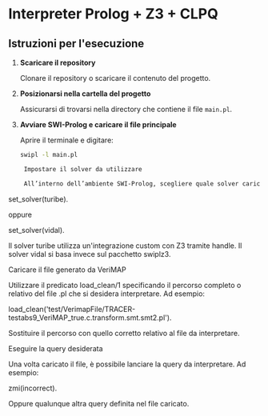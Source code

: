 # Interpreter Prolog + Z3 + CLPQ

## Istruzioni per l'esecuzione

1. **Scaricare il repository**

   Clonare il repository o scaricare il contenuto del progetto.

2. **Posizionarsi nella cartella del progetto**

   Assicurarsi di trovarsi nella directory che contiene il file `main.pl`.

3. **Avviare SWI-Prolog e caricare il file principale**

   Aprire il terminale e digitare:

   ```bash
   swipl -l main.pl

    Impostare il solver da utilizzare

    All’interno dell’ambiente SWI-Prolog, scegliere quale solver caricare digitando uno dei seguenti comandi:

set_solver(turibe).

oppure

set_solver(vidal).

Il solver turibe utilizza un'integrazione custom con Z3 tramite handle.
Il solver vidal si basa invece sul pacchetto swiplz3.

Caricare il file generato da VeriMAP

Utilizzare il predicato load_clean/1 specificando il percorso completo o relativo del file .pl che si desidera interpretare. Ad esempio:

load_clean('test/VerimapFile/TRACER-testabs9_VeriMAP_true.c.transform.smt.smt2.pl').

Sostituire il percorso con quello corretto relativo al file da interpretare.

Eseguire la query desiderata

Una volta caricato il file, è possibile lanciare la query da interpretare. Ad esempio:

zmi(incorrect).

Oppure qualunque altra query definita nel file caricato.

